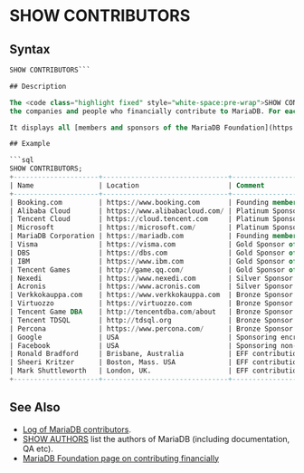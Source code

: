 # SHOW CONTRIBUTORS

## Syntax

```sql
SHOW CONTRIBUTORS```

## Description

The <code class="highlight fixed" style="white-space:pre-wrap">SHOW CONTRIBUTORS</code> statement displays information about
the companies and people who financially contribute to MariaDB. For each contributor, it displays `Name`, `Location`, and `Comment` values. All columns are encoded as `latin1`.

It displays all [members and sponsors of the MariaDB Foundation](https://mariadb.org/en/supporters) as well as other financial contributors.

## Example

```sql
SHOW CONTRIBUTORS;
+---------------------+-------------------------------+-------------------------------------------------------------+
| Name                | Location                      | Comment                                                     |
+---------------------+-------------------------------+-------------------------------------------------------------+
| Booking.com         | https://www.booking.com       | Founding member, Platinum Sponsor of the MariaDB Foundation |
| Alibaba Cloud       | https://www.alibabacloud.com/ | Platinum Sponsor of the MariaDB Foundation                  |
| Tencent Cloud       | https://cloud.tencent.com     | Platinum Sponsor of the MariaDB Foundation                  |
| Microsoft           | https://microsoft.com/        | Platinum Sponsor of the MariaDB Foundation                  |
| MariaDB Corporation | https://mariadb.com           | Founding member, Platinum Sponsor of the MariaDB Foundation |
| Visma               | https://visma.com             | Gold Sponsor of the MariaDB Foundation                      |
| DBS                 | https://dbs.com               | Gold Sponsor of the MariaDB Foundation                      |
| IBM                 | https://www.ibm.com           | Gold Sponsor of the MariaDB Foundation                      |
| Tencent Games       | http://game.qq.com/           | Gold Sponsor of the MariaDB Foundation                      |
| Nexedi              | https://www.nexedi.com        | Silver Sponsor of the MariaDB Foundation                    |
| Acronis             | https://www.acronis.com       | Silver Sponsor of the MariaDB Foundation                    |
| Verkkokauppa.com    | https://www.verkkokauppa.com  | Bronze Sponsor of the MariaDB Foundation                    |
| Virtuozzo           | https://virtuozzo.com         | Bronze Sponsor of the MariaDB Foundation                    |
| Tencent Game DBA    | http://tencentdba.com/about   | Bronze Sponsor of the MariaDB Foundation                    |
| Tencent TDSQL       | http://tdsql.org              | Bronze Sponsor of the MariaDB Foundation                    |
| Percona             | https://www.percona.com/      | Bronze Sponsor of the MariaDB Foundation                    |
| Google              | USA                           | Sponsoring encryption, parallel replication and GTID        |
| Facebook            | USA                           | Sponsoring non-blocking API, LIMIT ROWS EXAMINED etc        |
| Ronald Bradford     | Brisbane, Australia           | EFF contribution for UC2006 Auction                         |
| Sheeri Kritzer      | Boston, Mass. USA             | EFF contribution for UC2006 Auction                         |
| Mark Shuttleworth   | London, UK.                   | EFF contribution for UC2006 Auction                         |
+---------------------+-------------------------------+-------------------------------------------------------------+
```

## See Also

- [Log of MariaDB contributors](/kb/en/log-of-mariadb-contributions/).
- [SHOW AUTHORS](/sql-statements-structure/sql-statements/administrative-sql-statements/show/show-authors) list the authors of MariaDB (including documentation, QA etc).
- [MariaDB Foundation page on contributing financially](https://mariadb.org/donate/)